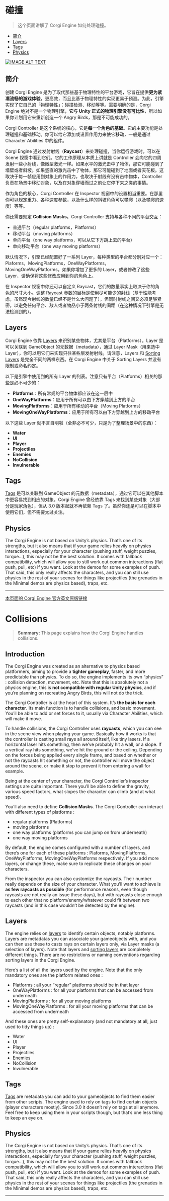 # 碰撞

> 这个页面讲解了 Corgi Engine 如何处理碰撞。

- [简介](#简介)
- [Layers](#Layers)
- [Tags](#Tags)
- [Physics](#Physics)

[![IMAGE ALT TEXT](http://img.youtube.com/vi/pyoGMUvmFMY/0.jpg)](https://youtu.be/pyoGMUvmFMY "Corgi Engine Tutorial : Collisions")

## 简介

创建 Corgi Engine 是为了取代那些基于物理特性的平台游戏，它旨在提供**更为紧凑流畅的游戏体验**，更高效，而且比基于物理特性的实现更易于预测。为此，引擎实现了它自己的「物理特性」：碰撞检测、移动等等。需要明确的是，Corgi Engine 绝对不是一个物理引擎，**它与 Unity 正式的物理引擎没有可比性**，所以如果你计划用它来重新创造一个 Angry Birds，那是不可能成功的。

Corgi Controller 是这个系统的核心，它是**每一个角色的基础**。它的主要功能是处理碰撞和基础移动。你可以给它添加或设置作用力来使它移动，一般是通过 Character Abilities 中的组件。

Corgi Engine 通过发射射线（**Raycast**）来处理碰撞，当你运行游戏时，可以在 Scene 视窗中看到它们。它的工作原理从本质上讲就是 Controller 会向它的四周发射一些小射线，像微型激光一样。如果水平的激光击中了物体，那它可能碰到了墙壁或者斜坡。如果竖直的激光击中了物体，那它可能碰到了地面或者天花板。这取决于每一帧应用到对象上的作用力，也取决于射线有没有击中物体，Controller 负责在场景中移动对象，以及在对象穿墙而过之前让它停下来之类的事情。

作为角色的核心，Corgi Controller 在 Inspector 视窗中的设置相当重要。在那里你可以规定重力、各种速度参数，以及什么样的斜坡角色可以攀爬（以及攀爬的速度）等等。

你还需要规定 **Collision Masks**。Corgi Controller 支持与各种不同的平台交互：

* 普通平台（regular platforms，Platforms）
* 移动平台（moving platforms）
* 单向平台（one way platforms，可以从它下方跳上去的平台）
* 单向移动平台（one way moving platforms）

默认情况下，引擎已经配置好了一系列 Layer，每种类型的平台都分别对应一个：Plaforms，MovingPlatforms，OneWayPlatforms，MovingOneWayPlatforms。如果你增加了更多的 Layer，或者修改了这些 Layer，请确保将这些修改应用到你的角色上。

在 Inspector 视窗中你还可以自定义 Raycast，它们的数量事实上取决于你的角色的尺寸大小。调整 Raycast 参数的目标是使用尽可能少的射线（基于性能考虑，虽然现今射线的数量已经不是什么大问题了），但同时射线之间又必须足够紧密，以避免任何平台、敌人或者物品小于两条射线的间距（在这种情况下引擎是无法检测到的）。

## Layers

Corgi Engine 依靠 [Layers](https://docs.unity3d.com/Manual/Layers.html) 来识别某些物体，尤其是平台（Platforms）。Layer 是可以关联到 GameObject 的元数据（metadata），通过 Layer Mask（用来选中 Layer），你可以用它们来实现只往某些层发射射线。请注意，Layers 和 [Sorting Layers](https://unity3d.com/cn/learn/tutorials/topics/2d-game-creation/sorting-layers) 是完全不同的两样东西。在 Corgi Engine 中关于 Sorting Layers 并没有限制或命名约定。

以下是引擎中使用到的所有 Layer 的列表。注意只有平台（Platforms）相关的那些是必不可少的：

* **Platforms**：所有常规的平台物体都应该在这一层中
* **OneWayPlatforms**：应用于所有可以由下方穿越到上方的平台
* **MovingPlatforms**：应用于所有移动的平台（Moving Platforms）
* **MovingOneWayPlatforms**：应用于所有可以由下方穿越到上方的移动平台

以下这些 Layer 就不言自明啦（全非必不可少，只是为了整理场景中的东西）：

* **Water**
* **UI**
* **Player**
* **Projectiles**
* **Enemies**
* **NoCollision**
* **Invulnerable**

## Tags

[Tags](https://docs.unity3d.com/Manual/Tags.html) 是可以关联到 GameObject 的元数据（metadata），通过它可以在其他脚本中更容易找到相应的对象。Corgi Engine 曾经依靠 Tags 来找到某些对象（大部分是玩家角色），但从 3.0 版本起就不再依赖 Tags 了。虽然你还是可以在脚本中使用它们，但不需要太过关注。

## Physics

The Corgi Engine is not based on Unity’s physics. That’s one of its strengths, but it also means that if your game relies heavily on physics interactions, especially for your character (pushing stuff, weight puzzles, torque…), this may not be the best solution. It comes with fallback compatibility, which will allow you to still work out common interactions (flat push, pull, etc) if you want. Look at the demos for some examples of push. That said, this only really affects the characters, and you can still use physics in the rest of your scenes for things like projectiles (the grenades in the Minimal demos are physics based), traps, etc.

-------

[本页面的 Corgi Engine 官方英文原版链接](http://corgi-engine-docs.moremountains.com/collisions.html)

# Collisions

> **Summary:** This page explains how the Corgi Engine handles collisions.

## Introduction

The Corgi Engine was created as an alternative to physics based platformers, aiming to provide a **tighter gameplay**, faster, and more predictable than physics. To do so, the engine implements its own “physics” : collision detection, movement, etc. Note that this is absolutely not a physics engine, this is **not compatible with regular Unity physics**, and if you’re planning on recreating Angry Birds, this will not do the trick.

The Corgi Controller is at the heart of this system. It’s **the basis for each character**. Its main function is to handle collisions, and basic movement. You’ll be able to add or set forces to it, usually via Character Abilities, which will make it move.

To handle collisions, the Corgi Controller uses **raycasts**, which you can see in the scene view when playing your game. Basically how it works is that the controller is casting small rays all around itself, like tiny lasers. If a horizontal laser hits something, then we’ve probably hit a wall, or a slope. If a vertical ray hits something, we’ve hit the ground or the ceiling. Depending on the forces being applied every single frame, and based on whether or not the raycasts hit something or not, the controller will move the object around the scene, or make it stop to prevent it from entering a wall for example.

Being at the center of your character, the Corgi Controller’s inspector settings are quite important. There you’ll be able to define the gravity, various speed factors, what slopes the character can climb (and at what speed).

You’ll also need to define **Collision Masks**. The Corgi Controller can interact with different types of platforms :

* regular platforms (Platforms)
* moving platforms
* one way platforms (platforms you can jump on from underneath)
* one way moving platforms

By default, the engine comes configured with a number of layers, and there’s one for each of these platforms : Plaforms, MovingPlatforms, OneWayPlatforms, MovingOneWayPlatforms respectively. If you add more layers, or change these, make sure to replicate these changes on your characters.

From the inspector you can also customize the raycasts. Their number really depends on the size of your character. What you’ll want to achieve is **as few raycasts as possible** (for performance reasons, even though raycasts are not really an issue these days), but with raycasts close enough to each other that no platform/enemy/whatever could fit between two raycasts (and in this case wouldn’t be detected by the engine).

## Layers

The engine relies on [layers](https://docs.unity3d.com/Manual/Layers.html) to identify certain objects, notably platforms. Layers are metadatas you can associate your gameobjects with, and you can then use these to casts rays on certain layers only, via Layer masks (a selection of layers). Note that layers and [sorting layers](https://unity3d.com/cn/learn/tutorials/topics/2d-game-creation/sorting-layers) are completely different things. There are no restrictions or naming conventions regarding sorting layers in the Corgi Engine.

Here’s a list of all the layers used by the engine. Note that the only mandatory ones are the platform related ones :

* Platforms : all your “regular” platforms should be in that layer
* OneWayPlatforms : for all your platforms that can be accessed from underneath
* MovingPlatforms : for all your moving platforms
* MovingOneWayPlatforms : for all your moving platforms that can be accessed from underneath

And these ones are pretty self-explanatory (and not mandatory at all, just used to tidy things up) :

* Water
* UI
* Player
* Projectiles
* Enemies
* NoCollision
* Invulnerable

## Tags

[Tags](https://docs.unity3d.com/Manual/Tags.html) are metadata you can add to your gameobjects to find them easier from other scripts. The engine used to rely on tags to find certain objects (player characters mostly). Since 3.0 it doesn’t rely on tags at all anymore. Feel free to keep using them in your scripts though, but that’s one less thing to keep an eye on.

## Physics

The Corgi Engine is not based on Unity’s physics. That’s one of its strengths, but it also means that if your game relies heavily on physics interactions, especially for your character (pushing stuff, weight puzzles, torque…), this may not be the best solution. It comes with fallback compatibility, which will allow you to still work out common interactions (flat push, pull, etc) if you want. Look at the demos for some examples of push. That said, this only really affects the characters, and you can still use physics in the rest of your scenes for things like projectiles (the grenades in the Minimal demos are physics based), traps, etc.

-------


